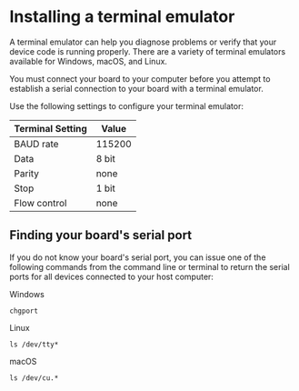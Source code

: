 # Installing a terminal emulator<a name="uart-term"></a>

A terminal emulator can help you diagnose problems or verify that your device code is running properly\. There are a variety of terminal emulators available for Windows, macOS, and Linux\.

You must connect your board to your computer before you attempt to establish a serial connection to your board with a terminal emulator\.

Use the following settings to configure your terminal emulator:


| Terminal Setting | Value | 
| --- | --- | 
|  BAUD rate  |  115200  | 
|  Data  |  8 bit  | 
|  Parity  |  none  | 
|  Stop  |  1 bit  | 
|  Flow control  |  none  | 

## Finding your board's serial port<a name="serial-port-ts"></a>

If you do not know your board's serial port, you can issue one of the following commands from the command line or terminal to return the serial ports for all devices connected to your host computer:

Windows  

```
chgport
```

Linux  

```
ls /dev/tty*
```

macOS  

```
ls /dev/cu.*
```